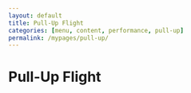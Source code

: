 ```yaml
---
layout: default
title: Pull-Up Flight
categories: [menu, content, performance, pull-up]
permalink: /mypages/pull-up/
---
```


# Pull-Up Flight
